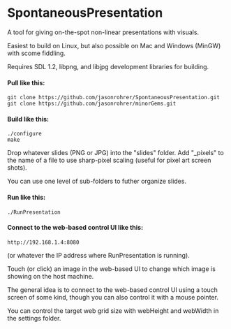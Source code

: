 # SpontaneousPresentation
A tool for giving on-the-spot non-linear presentations with visuals.

Easiest to build on Linux, but also possible on Mac and Windows (MinGW) with scome fiddling.

Requires SDL 1.2, libpng, and libjpg development libraries for building.


#### Pull like this:
```
git clone https://github.com/jasonrohrer/SpontaneousPresentation.git
git clone https://github.com/jasonrohrer/minorGems.git
```

#### Build like this:
```
./configure
make
```

Drop whatever slides (PNG or JPG) into the "slides" folder.  Add "_pixels" to the name of a file to use sharp-pixel scaling (useful for pixel art screen shots).

You can use one level of sub-folders to futher organize slides.


#### Run like this:
```
./RunPresentation
```

#### Connect to the web-based control UI like this:
```
http://192.168.1.4:8080
```
(or whatever the IP address where RunPresentation is running).



Touch (or click) an image in the web-based UI to change which image is showing on the host machine.

The general idea is to connect to the web-based control UI using a touch screen of some kind, though you can also control it with a mouse pointer.


You can control the target web grid size with webHeight and webWidth in the settings folder.